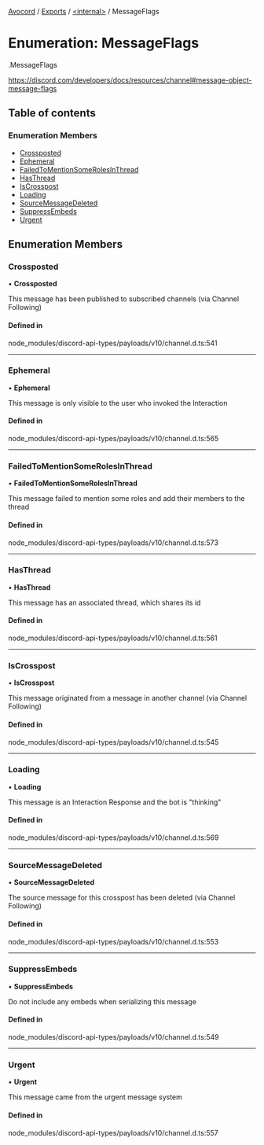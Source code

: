 [Avocord](../README.md) / [Exports](../modules.md) / [<internal\>](../modules/internal_.md) / MessageFlags

# Enumeration: MessageFlags

[<internal>](../modules/internal_.md).MessageFlags

https://discord.com/developers/docs/resources/channel#message-object-message-flags

## Table of contents

### Enumeration Members

- [Crossposted](internal_.MessageFlags.md#crossposted)
- [Ephemeral](internal_.MessageFlags.md#ephemeral)
- [FailedToMentionSomeRolesInThread](internal_.MessageFlags.md#failedtomentionsomerolesinthread)
- [HasThread](internal_.MessageFlags.md#hasthread)
- [IsCrosspost](internal_.MessageFlags.md#iscrosspost)
- [Loading](internal_.MessageFlags.md#loading)
- [SourceMessageDeleted](internal_.MessageFlags.md#sourcemessagedeleted)
- [SuppressEmbeds](internal_.MessageFlags.md#suppressembeds)
- [Urgent](internal_.MessageFlags.md#urgent)

## Enumeration Members

### Crossposted

• **Crossposted**

This message has been published to subscribed channels (via Channel Following)

#### Defined in

node_modules/discord-api-types/payloads/v10/channel.d.ts:541

___

### Ephemeral

• **Ephemeral**

This message is only visible to the user who invoked the Interaction

#### Defined in

node_modules/discord-api-types/payloads/v10/channel.d.ts:565

___

### FailedToMentionSomeRolesInThread

• **FailedToMentionSomeRolesInThread**

This message failed to mention some roles and add their members to the thread

#### Defined in

node_modules/discord-api-types/payloads/v10/channel.d.ts:573

___

### HasThread

• **HasThread**

This message has an associated thread, which shares its id

#### Defined in

node_modules/discord-api-types/payloads/v10/channel.d.ts:561

___

### IsCrosspost

• **IsCrosspost**

This message originated from a message in another channel (via Channel Following)

#### Defined in

node_modules/discord-api-types/payloads/v10/channel.d.ts:545

___

### Loading

• **Loading**

This message is an Interaction Response and the bot is "thinking"

#### Defined in

node_modules/discord-api-types/payloads/v10/channel.d.ts:569

___

### SourceMessageDeleted

• **SourceMessageDeleted**

The source message for this crosspost has been deleted (via Channel Following)

#### Defined in

node_modules/discord-api-types/payloads/v10/channel.d.ts:553

___

### SuppressEmbeds

• **SuppressEmbeds**

Do not include any embeds when serializing this message

#### Defined in

node_modules/discord-api-types/payloads/v10/channel.d.ts:549

___

### Urgent

• **Urgent**

This message came from the urgent message system

#### Defined in

node_modules/discord-api-types/payloads/v10/channel.d.ts:557
